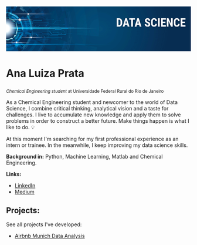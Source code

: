 <p align="center">
  <img src="banner.png" >
</p>

# Ana Luiza Prata
<sub>*Chemical Engineering student* at Universidade Federal Rural do Rio de Janeiro</sub>

As a Chemical Engineering student and newcomer to the world of Data Science, I combine critical thinking, analytical vision and a taste for challenges. I live to accumulate new knowledge and apply them to solve problems in order to construct a better future. Make things happen is what I like to do. :bulb:

At this moment I'm searching for my first professional experience as an intern or trainee. In the meanwhile, I keep improving my data science skills.

**Background in:** Python, Machine Learning, Matlab and Chemical Engineering.

**Links:**
* [LinkedIn](https://www.linkedin.com/in/analuizaprata/)
* [Medium](https://medium.com/@analuaprata)


## Projects:
See all projects I've developed:

- [Airbnb Munich Data Analysis](https://nbviewer.jupyter.org/github/anaprataa/portfolio/blob/main/Dados%20do%20Airbnb%20-%20Munique/analise_dados_airbnb_munique.ipynb)
